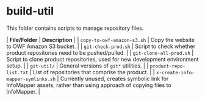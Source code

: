 # build-util #

This folder contains scripts to manage repository files.

| **File/Folder** | **Description** |
| `copy-to-owf-amazon-s3.sh` | Copy the website to OWF Amazon S3 bucket. |
| `git-check-prod.sh` | Script to check whether product repositories need to be pushed/pulled. |
| `git-clone-all-prod.sh` | Script to clone product repositories, used for new development environment setup. |
| `git-util/` | General versions of `git*` utilities. |
| `product-repo-list.txt` | List of repositories that comprise the product. |
| `x-create-info-mapper-symlinks.sh` | Currently unused, creates symbolic link for InfoMapper assets, rather than using approach of copying files to InfoMapper. |

